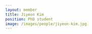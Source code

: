 ```yaml
---
layout: member
title: Jiyeon Kim
position: PhD student
image: /images/people/jiyeon-kim.jpg
---
```

